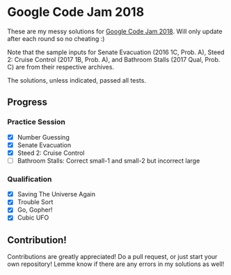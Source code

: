 # Google Code Jam 2018
These are my messy solutions for
[Google Code Jam 2018](https://codejam.withgoogle.com/2018/). Will only update
after each round so no cheating :)

Note that the sample inputs for Senate Evacuation (2016 1C, Prob. A), Steed 2:
Cruise Control (2017 1B, Prob. A), and Bathroom Stalls (2017 Qual, Prob. C) are
from their respective archives.

The solutions, unless indicated, passed all tests.

## Progress
### Practice Session
- [x] Number Guessing
- [x] Senate Evacuation
- [x] Steed 2: Cruise Control
- [ ] Bathroom Stalls: Correct small-1 and small-2 but incorrect large

### Qualification
- [x] Saving The Universe Again
- [x] Trouble Sort
- [x] Go, Gopher!
- [x] Cubic UFO

## Contribution!
Contributions are greatly appreciated! Do a pull request, or just start your
own repository! Lemme know if there are any errors in my solutions as well!
